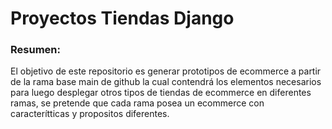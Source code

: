 # Proyectos Tiendas Django

### Resumen: 
El objetivo de este repositorio es generar prototipos de ecommerce a partir de la rama base main de github la cual contendrá los elementos necesarios para luego desplegar otros tipos de tiendas de ecommerce en diferentes ramas, se pretende que cada rama posea un ecommerce con caracterítticas y propositos diferentes.
